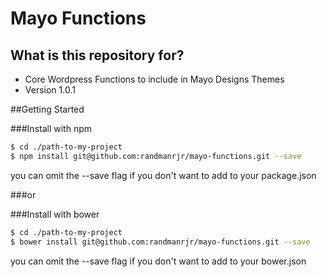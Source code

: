 # Mayo Functions #

## What is this repository for? ##

* Core Wordpress Functions to include in Mayo Designs Themes
* Version 1.0.1

##Getting Started

###Install with npm
```bash
$ cd ./path-to-my-project
$ npm install git@github.com:randmanrjr/mayo-functions.git --save
```
you can omit the --save flag if you don't want to add to your package.json

###or

###Install with bower
```bash
$ cd ./path-to-my-project
$ bower install git@github.com:randmanrjr/mayo-functions.git --save
```
you can omit the --save flag if you don't want to add to your bower.json
